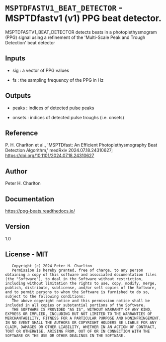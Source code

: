 # `MSPTDFASTV1_BEAT_DETECTOR` - MSPTDfastv1 (v1) PPG beat detector.
MSPTDFASTV1_BEAT_DETECTOR detects beats in a photoplethysmogram (PPG) signal
using a refinement of the 'Multi-Scale Peak and Trough Detection' beat detector

##  Inputs
+   sig : a vector of PPG values
    
+   fs  : the sampling frequency of the PPG in Hz
    
##  Outputs
+   peaks : indices of detected pulse peaks
    
+   onsets : indices of detected pulse troughs (i.e. onsets)
    
##  Reference
P. H. Charlton et al., 'MSPTDfast: An Efficient Photoplethysmography Beat Detection Algorithm,' medRxiv 2024.07.18.24310627; <https://doi.org/10.1101/2024.07.18.24310627>

##  Author
Peter H. Charlton

##  Documentation
<https://ppg-beats.readthedocs.io/>

##  Version
1.0

##  License - MIT
       Copyright (c) 2024 Peter H. Charlton
       Permission is hereby granted, free of charge, to any person obtaining a copy of this software and associated documentation files (the "Software"), to deal in the Software without restriction, including without limitation the rights to use, copy, modify, merge, publish, distribute, sublicense, and/or sell copies of the Software, and to permit persons to whom the Software is furnished to do so, subject to the following conditions:
       The above copyright notice and this permission notice shall be included in all copies or substantial portions of the Software.
       THE SOFTWARE IS PROVIDED "AS IS", WITHOUT WARRANTY OF ANY KIND, EXPRESS OR IMPLIED, INCLUDING BUT NOT LIMITED TO THE WARRANTIES OF MERCHANTABILITY, FITNESS FOR A PARTICULAR PURPOSE AND NONINFRINGEMENT. IN NO EVENT SHALL THE AUTHORS OR COPYRIGHT HOLDERS BE LIABLE FOR ANY CLAIM, DAMAGES OR OTHER LIABILITY, WHETHER IN AN ACTION OF CONTRACT, TORT OR OTHERWISE, ARISING FROM, OUT OF OR IN CONNECTION WITH THE SOFTWARE OR THE USE OR OTHER DEALINGS IN THE SOFTWARE.
